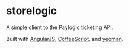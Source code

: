 storelogic
==========

A simple client to the Paylogic ticketing API.

Built with [AngularJS](https://angularjs.org/), [CoffeeScript](http://coffeescript.org/),
and [yeoman](http://yeoman.io/).
